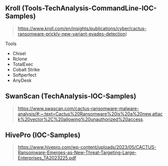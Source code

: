 ## Kroll (Tools-TechAnalysis-CommandLine-IOC-Samples)
> https://www.kroll.com/en/insights/publications/cyber/cactus-ransomware-prickly-new-variant-evades-detection)

Tools
- Chisel
- Rclone
- TotalExec
- Cobalt Strike
- Softperfect
- AnyDesk


## SwanScan (TechAnalysis-IOC-Samples)
> https://www.swascan.com/cactus-ransomware-malware-analysis/#:~:text=Cactus%20Ransomware%20is%20a%20new,attack%20vector%2C%20allowing%20unauthorized%20access.


## HivePro (IOC-Samples)
> https://www.hivepro.com/wp-content/uploads/2023/05/CACTUS-Ransomware-Emerges-as-New-Threat-Targeting-Large-Enterprises_TA2023225.pdf